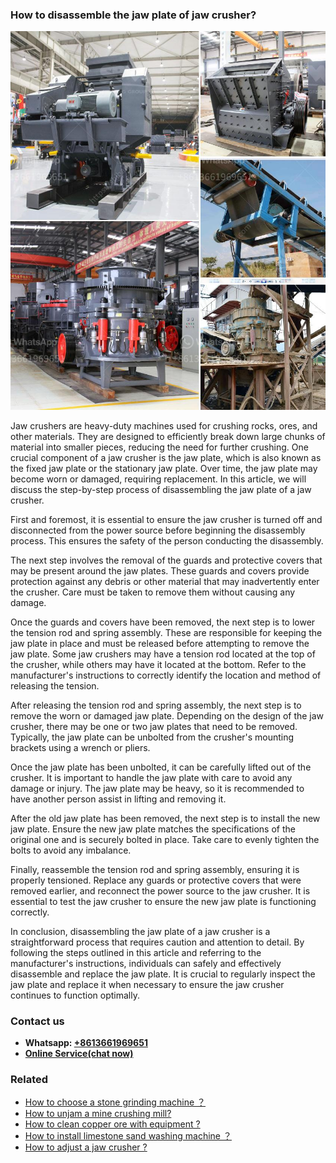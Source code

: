 <h3>How to disassemble the jaw plate of jaw crusher?</h3><img src='1701745227.jpg' alt=''><p>Jaw crushers are heavy-duty machines used for crushing rocks, ores, and other materials. They are designed to efficiently break down large chunks of material into smaller pieces, reducing the need for further crushing. One crucial component of a jaw crusher is the jaw plate, which is also known as the fixed jaw plate or the stationary jaw plate. Over time, the jaw plate may become worn or damaged, requiring replacement. In this article, we will discuss the step-by-step process of disassembling the jaw plate of a jaw crusher.</p><p>First and foremost, it is essential to ensure the jaw crusher is turned off and disconnected from the power source before beginning the disassembly process. This ensures the safety of the person conducting the disassembly.</p><p>The next step involves the removal of the guards and protective covers that may be present around the jaw plates. These guards and covers provide protection against any debris or other material that may inadvertently enter the crusher. Care must be taken to remove them without causing any damage.</p><p>Once the guards and covers have been removed, the next step is to lower the tension rod and spring assembly. These are responsible for keeping the jaw plate in place and must be released before attempting to remove the jaw plate. Some jaw crushers may have a tension rod located at the top of the crusher, while others may have it located at the bottom. Refer to the manufacturer's instructions to correctly identify the location and method of releasing the tension.</p><p>After releasing the tension rod and spring assembly, the next step is to remove the worn or damaged jaw plate. Depending on the design of the jaw crusher, there may be one or two jaw plates that need to be removed. Typically, the jaw plate can be unbolted from the crusher's mounting brackets using a wrench or pliers.</p><p>Once the jaw plate has been unbolted, it can be carefully lifted out of the crusher. It is important to handle the jaw plate with care to avoid any damage or injury. The jaw plate may be heavy, so it is recommended to have another person assist in lifting and removing it.</p><p>After the old jaw plate has been removed, the next step is to install the new jaw plate. Ensure the new jaw plate matches the specifications of the original one and is securely bolted in place. Take care to evenly tighten the bolts to avoid any imbalance.</p><p>Finally, reassemble the tension rod and spring assembly, ensuring it is properly tensioned. Replace any guards or protective covers that were removed earlier, and reconnect the power source to the jaw crusher. It is essential to test the jaw crusher to ensure the new jaw plate is functioning correctly.</p><p>In conclusion, disassembling the jaw plate of a jaw crusher is a straightforward process that requires caution and attention to detail. By following the steps outlined in this article and referring to the manufacturer's instructions, individuals can safely and effectively disassemble and replace the jaw plate. It is crucial to regularly inspect the jaw plate and replace it when necessary to ensure the jaw crusher continues to function optimally.</p><h3>Contact us</h3><ul><li><strong>Whatsapp:&nbsp;<a href="https://wa.me/8613661969651">+8613661969651</a></strong></li><li><a href="https://swt.shibang-china.com/?git&amp;zhl&amp;How to disassemble the jaw plate of jaw crusher"><strong>Online Service(chat now)</strong></a></li></ul><h3>Related</h3><ul><li><a href='How to choose a stone grinding machine ？.md'>How to choose a stone grinding machine ？</a></li><li><a href='How to unjam a mine crushing mill.md'>How to unjam a mine crushing mill?</a></li><li><a href='How to clean copper ore with equipment .md'>How to clean copper ore with equipment ?</a></li><li><a href='How to install limestone sand washing machine ？.md'>How to install limestone sand washing machine ？</a></li><li><a href='How to adjust a jaw crusher .md'>How to adjust a jaw crusher ?</a></li></ul>